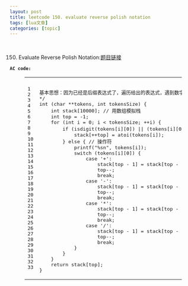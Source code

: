```yaml
---
layout: post
title: leetcode 150. evaluate reverse polish notation 
tags: [lua文章]
categories: [topic]
---
```

<p><excerpt in="" index="" |="" 首页摘要=""><br/></excerpt></p>
<p><the rest="" of="" contents="" |="" 余下全文=""></the></p>
<ol start="150">
<li>Evaluate Reverse Polish Notation:<a href="https://leetcode.com/problems/evaluate-reverse-polish-notation/" target="_blank" rel="noopener noreferrer">题目链接</a></li>
</ol>
<p><strong><code>AC code:</code></strong><br/></p><figure class="highlight c"><table><tbody><tr><td class="gutter"><pre><span class="line">1</span><br/><span class="line">2</span><br/><span class="line">3</span><br/><span class="line">4</span><br/><span class="line">5</span><br/><span class="line">6</span><br/><span class="line">7</span><br/><span class="line">8</span><br/><span class="line">9</span><br/><span class="line">10</span><br/><span class="line">11</span><br/><span class="line">12</span><br/><span class="line">13</span><br/><span class="line">14</span><br/><span class="line">15</span><br/><span class="line">16</span><br/><span class="line">17</span><br/><span class="line">18</span><br/><span class="line">19</span><br/><span class="line">20</span><br/><span class="line">21</span><br/><span class="line">22</span><br/><span class="line">23</span><br/><span class="line">24</span><br/><span class="line">25</span><br/><span class="line">26</span><br/><span class="line">27</span><br/><span class="line">28</span><br/><span class="line">29</span><br/><span class="line">30</span><br/><span class="line">31</span><br/><span class="line">32</span><br/><span class="line">33</span><br/></pre></td><td class="code"><pre><span class="line"></span><br/><span class="line"><span class="comment">基本思想：因为已经是后缀表达式了，遍历给出的表达式，遇到数字进栈，遇到符号出栈两个数进行运算再存入栈中，最后栈顶元素就是答案</span></span><br/><span class="line"><span class="comment">*/</span></span><br/><span class="line"><span class="function"><span class="keyword">int</span> <span class="params">(<span class="keyword">char</span> **tokens, <span class="keyword">int</span> tokensSize)</span> </span>{</span><br/><span class="line">    <span class="keyword">int</span> <span class="built_in">stack</span>[<span class="number">10000</span>]; <span class="comment">// 用数组模拟栈</span></span><br/><span class="line">    <span class="keyword">int</span> top = <span class="number">-1</span>;</span><br/><span class="line">    <span class="keyword">for</span> (<span class="keyword">int</span> i = <span class="number">0</span>; i &lt; tokensSize; ++i) {</span><br/><span class="line">        <span class="keyword">if</span> (<span class="built_in">isdigit</span>(tokens[i][<span class="number">0</span>]) || (tokens[i][<span class="number">0</span>] == <span class="string">&#39;-&#39;</span> &amp;&amp; <span class="built_in">isdigit</span>(tokens[i][<span class="number">1</span>]))) { <span class="comment">//如果是数字  &#34;-11&#34;单独考虑</span></span><br/><span class="line">            <span class="built_in">stack</span>[++top] = atoi(tokens[i]);</span><br/><span class="line">        } <span class="keyword">else</span> { <span class="comment">// 操作符</span></span><br/><span class="line">            <span class="built_in">printf</span>(<span class="string">&#34;%sn&#34;</span>, tokens[i]);</span><br/><span class="line">            <span class="keyword">switch</span> (tokens[i][<span class="number">0</span>]) {</span><br/><span class="line">                <span class="keyword">case</span> <span class="string">&#39;+&#39;</span>:</span><br/><span class="line">                    <span class="built_in">stack</span>[top - <span class="number">1</span>] = <span class="built_in">stack</span>[top - <span class="number">1</span>] + <span class="built_in">stack</span>[top];</span><br/><span class="line">                    top--;</span><br/><span class="line">                    <span class="keyword">break</span>;</span><br/><span class="line">                <span class="keyword">case</span> <span class="string">&#39;-&#39;</span>:</span><br/><span class="line">                    <span class="built_in">stack</span>[top - <span class="number">1</span>] = <span class="built_in">stack</span>[top - <span class="number">1</span>] - <span class="built_in">stack</span>[top];</span><br/><span class="line">                    top--;</span><br/><span class="line">                    <span class="keyword">break</span>;</span><br/><span class="line">                <span class="keyword">case</span> <span class="string">&#39;*&#39;</span>:</span><br/><span class="line">                    <span class="built_in">stack</span>[top - <span class="number">1</span>] = <span class="built_in">stack</span>[top - <span class="number">1</span>] * <span class="built_in">stack</span>[top];</span><br/><span class="line">                    top--;</span><br/><span class="line">                    <span class="keyword">break</span>;</span><br/><span class="line">                <span class="keyword">case</span> <span class="string">&#39;/&#39;</span>:</span><br/><span class="line">                    <span class="built_in">stack</span>[top - <span class="number">1</span>] = <span class="built_in">stack</span>[top - <span class="number">1</span>] / <span class="built_in">stack</span>[top];</span><br/><span class="line">                    top--;</span><br/><span class="line">                    <span class="keyword">break</span>;</span><br/><span class="line">            }</span><br/><span class="line">        }</span><br/><span class="line">    }</span><br/><span class="line">    <span class="keyword">return</span> <span class="built_in">stack</span>[top];</span><br/><span class="line">}</span><br/></pre></td></tr></tbody></table></figure><p></p>